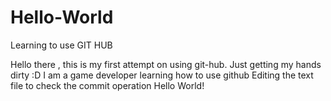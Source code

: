 # Hello-World
Learning to use GIT HUB

Hello there , this is my first attempt on using git-hub. Just getting my hands dirty :D
I am a game developer learning how to use github
Editing the text file to check the commit operation
Hello World!
